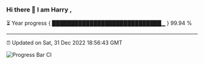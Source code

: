 ### Hi there 👋 I am Harry , 

⏳ Year progress { █████████████████████████████▁ } 99.94 %

---

⏰ Updated on Sat, 31 Dec 2022 18:56:43 GMT

![Progress Bar CI](https://github.com/duykhang68/duykhang68/workflows/Progress%20Bar%20CI/badge.svg)
